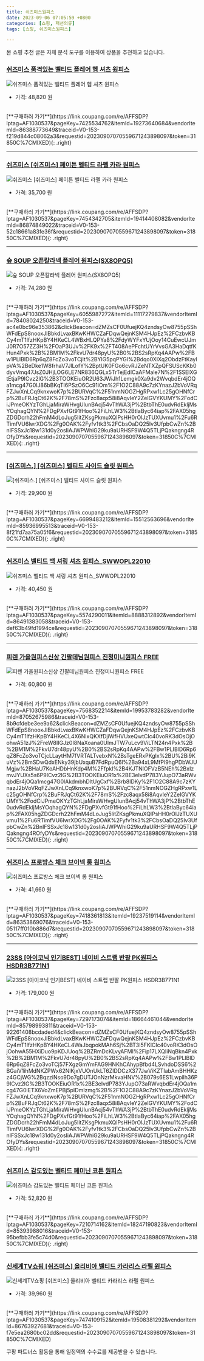 ```yaml
---
title: 쉬즈미스원피스
date: 2023-09-06 07:05:59 +0800
categories: [쇼핑, 패션의류]
tags: [쇼핑, 쉬즈미스원피스]

---
```


본 쇼핑 추천 글은 자체 분석 도구를 이용하여 상품을 추천하고 있습니다.
### [쉬즈미스 품격있는 벨티드 플레어 헴 셔츠 원피스](https://link.coupang.com/re/AFFSDP?lptag=AF1030537&pageKey=7425534762&itemId=19273640684&vendorItemId=86388773649&traceid=V0-153-f219d844c08062a3&requestid=20230907070559671243898097&token=31850C%7CMIXED)
![쉬즈미스 품격있는 벨티드 플레어 헴 셔츠 원피스](https://ads-partners.coupang.com/image1/A12ST-1_aA77p54VA6dyYOCUtkTYj5hylMpaFCBBclvqBan9KUvMWZH8z2auHzRgzkCuXwb3WzlZkkV9hJ3Zis1khgQoUobLx-H8WbijpsROCu8CVSlh381AH_buDhd_XEWiGytF2jJJS3D4IzanVW5f_OifzGn7K-aQt9Bk-Wws92x80esgIHQzqiGjSrK-HoL1EjLNmpsZohv9lfm6AOUB6ddWR9WPWE0zpaebrHAwxZXwJt0y7I6LukVtuXlrRplcwC-WkBqanjL4wK3TWsqTvAHENqutAMSyWTsoBw==)
- 가격: 48,820 원
<br>
[**구매하러 가기**](https://link.coupang.com/re/AFFSDP?lptag=AF1030537&pageKey=7425534762&itemId=19273640684&vendorItemId=86388773649&traceid=V0-153-f219d844c08062a3&requestid=20230907070559671243898097&token=31850C%7CMIXED){: .right}
<br>

---

### [쉬즈미스 [쉬즈미스] 페이튼 벨티드 라펠 카라 원피스](https://link.coupang.com/re/AFFSDP?lptag=AF1030537&pageKey=7454342705&itemId=19414408082&vendorItemId=86874849022&traceid=V0-153-52c18661a83fe36f&requestid=20230907070559671243898097&token=31850C%7CMIXED)
![쉬즈미스 [쉬즈미스] 페이튼 벨티드 라펠 카라 원피스](https://ads-partners.coupang.com/image1/i-B19itLFPlEPgDfixPUWj7kOnAcpp_U7R_96eHZsna32o-QEGFBiK5TEhTGarCakq_lkHy1Iioi_D3GduB52MaJYEesPFBXp-wsHTwM9xhUgCZGkQNf5Mk_-CEeJ8UoFz8RAssvtthXtUX8fTz37eXMmEpwU7R34yfWmfeR7KSGBeb0QdO2F8_Cjq-NwLgwxncqC0D69OOug6yjAXH5U3_Elg36_gUxP7diwHBk9Jc1tlsos9v5FTy40FBzEpP9n1yOXlhbL3O1EgFyIMoHw68Nt_o2lmcvv2zo0PW76iI=)
- 가격: 35,700 원
<br>
[**구매하러 가기**](https://link.coupang.com/re/AFFSDP?lptag=AF1030537&pageKey=7454342705&itemId=19414408082&vendorItemId=86874849022&traceid=V0-153-52c18661a83fe36f&requestid=20230907070559671243898097&token=31850C%7CMIXED){: .right}
<br>

---

### [숲 SOUP 오픈칼라넥 플레어 원피스(SX8OPQ5)](https://link.coupang.com/re/AFFSDP?lptag=AF1030537&pageKey=6055987272&itemId=11117279837&vendorItemId=78408024250&traceid=V0-153-ac4e0bc96e353862&clickBeacon=dZMZsCF0UfuejKQ4zndsyOw8755pSShWFdEpS8nooxJlBbkdLvaxBKwKHWCZaFDqwQejnKSM4HJpEz%2FCzbvKBCy4mT1lfzHKpBY4HKeCL4WBxHLQPYa8%2FdyWYFxYUjOoy14CuEwcUJmJ0R7O57ZZ3H%2FOaP3UJv%2FK9x%2FT408AePFchtUYrVvsGA3HaDqtfKHun4Pxk%2B%2BM1M%2FkvU7dr48pyU%2B0%2BS2sRpKq4AAPw%2FBw1PLIBlD6Rp6qZ8FcZo3voTCjIt%2BYlG5pqPYGl%2Bdqo0XIXq2ObdzFtKaylpVA%2BeDke1W8frhaV7JlLofY%2BptUK0FGo6cvRJZeNTXZpQFSUScKKb0dyvVmq47JsZ0JHjLOG6LE7NR836QGLx5TrTejEdICaAFMale7N%2F1SSElXGtEtjaP9ICvz2lG%2B3TOOKEiuOR2U63JWiJh1Lemgk0Xa9dv2WvqbdEr4jOQa1mcg47G0lJ86bBKqTI6PSzO6Cc91iOm%2F1O2C88A9c7zKYnazJ2bVoVRqFZJwXnLCq9knxwoK7p%2BURVqC%2F51nmNOGZHgRPxw1Lc25gOHNfCrp%2BuFRJqCt62K%2F78mS%2Fzc8aqx58i8AqvIeY2ZeIGVYKUMY%2FodCiJPmeOKYzTGhLjaMiraWHvgUlunBAcj54vThWA3jP%2BtbThE0udvRdEkljMsYOqhagQYN%2FDgPXvfGt91fHoo%2FiLhLW3%2BtIaByc64iap%2FAX05hgZDGDcrh22hFmM4dLoJug5IitZKsgPkmuXQlPsHH0rOlJzTUXUvmu1%2Fu6RTimfVU6lwrXDG%2Fg0OAK%2Fyfv1tk3%2FCbsOaDQ25Iv3UfpbCwZn%2BnIFSSxJc18w131d0y2osIiAJWPWhiG29ku9aURHSF9W4Q5TLjPQakngng4ROfyDYs&requestid=20230907070559671243898097&token=31850C%7CMIXED)
![숲 SOUP 오픈칼라넥 플레어 원피스(SX8OPQ5)](https://ads-partners.coupang.com/image1/ll-7k-6sdq6rF8balnryZt3I0HMSn0v8-pKrKLVHi_Ke39i8wQ8WG4AYxiJ1X4U1CDafQ7-KDQ7HqZd18Q34x1jxz6cJYCKym4Y7w-R06RzzRqd3JGkXdCGNGdbBQvyRwlRwwoCHW_d5RvATxLdYa1YwXfB9dc7giQZSIZxPpDpDgHFUjvWcYuFShZbGv2WxGwebHqL_P3XWM5ssRWMu6_xMisZVqmATxRVLNcg6f7s1fajo7JUCwgzaBuN-CZQY3hvJca21JF2s1fHRhyhKt-PL2mB7tfrThTMUJjxMAVVx2E7DkIQ=)
- 가격: 74,280 원
<br>
[**구매하러 가기**](https://link.coupang.com/re/AFFSDP?lptag=AF1030537&pageKey=6055987272&itemId=11117279837&vendorItemId=78408024250&traceid=V0-153-ac4e0bc96e353862&clickBeacon=dZMZsCF0UfuejKQ4zndsyOw8755pSShWFdEpS8nooxJlBbkdLvaxBKwKHWCZaFDqwQejnKSM4HJpEz%2FCzbvKBCy4mT1lfzHKpBY4HKeCL4WBxHLQPYa8%2FdyWYFxYUjOoy14CuEwcUJmJ0R7O57ZZ3H%2FOaP3UJv%2FK9x%2FT408AePFchtUYrVvsGA3HaDqtfKHun4Pxk%2B%2BM1M%2FkvU7dr48pyU%2B0%2BS2sRpKq4AAPw%2FBw1PLIBlD6Rp6qZ8FcZo3voTCjIt%2BYlG5pqPYGl%2Bdqo0XIXq2ObdzFtKaylpVA%2BeDke1W8frhaV7JlLofY%2BptUK0FGo6cvRJZeNTXZpQFSUScKKb0dyvVmq47JsZ0JHjLOG6LE7NR836QGLx5TrTejEdICaAFMale7N%2F1SSElXGtEtjaP9ICvz2lG%2B3TOOKEiuOR2U63JWiJh1Lemgk0Xa9dv2WvqbdEr4jOQa1mcg47G0lJ86bBKqTI6PSzO6Cc91iOm%2F1O2C88A9c7zKYnazJ2bVoVRqFZJwXnLCq9knxwoK7p%2BURVqC%2F51nmNOGZHgRPxw1Lc25gOHNfCrp%2BuFRJqCt62K%2F78mS%2Fzc8aqx58i8AqvIeY2ZeIGVYKUMY%2FodCiJPmeOKYzTGhLjaMiraWHvgUlunBAcj54vThWA3jP%2BtbThE0udvRdEkljMsYOqhagQYN%2FDgPXvfGt91fHoo%2FiLhLW3%2BtIaByc64iap%2FAX05hgZDGDcrh22hFmM4dLoJug5IitZKsgPkmuXQlPsHH0rOlJzTUXUvmu1%2Fu6RTimfVU6lwrXDG%2Fg0OAK%2Fyfv1tk3%2FCbsOaDQ25Iv3UfpbCwZn%2BnIFSSxJc18w131d0y2osIiAJWPWhiG29ku9aURHSF9W4Q5TLjPQakngng4ROfyDYs&requestid=20230907070559671243898097&token=31850C%7CMIXED){: .right}
<br>

---

### [[쉬즈미스.] [쉬즈미스] 벨티드 사이드 슬릿 원피스](https://link.coupang.com/re/AFFSDP?lptag=AF1030537&pageKey=6699483212&itemId=15512563696&vendorItemId=85936995513&traceid=V0-153-8f21fd7aa75a05f6&requestid=20230907070559671243898097&token=31850C%7CMIXED)
![[쉬즈미스.] [쉬즈미스] 벨티드 사이드 슬릿 원피스](https://ads-partners.coupang.com/image1/5_u9sTd08Vnx0hz35wozZzPLYjSeecC_jxumrzVQqW_0ZYff3-1wlJ476XBDDf54uPaZx4jos_LQny7RlWEjb22JHE0bCkg8-eqYSsf2xe9QMDz62ZqZqvZhTmPDYbC4UrMo8xE_bmOl-bj-oXCRqOHmf_tD0-60HV9b6esgza4QW9UB0rQZKebXk9WpJgpWFENOZe_jAvr66Njg1mcbbCFVgHrSCt9c0K2yypmOuljUBnn0k4N1SlGyGSyQzcY5nnf9w3iVwX6hoH95ICzvuIQ0Z0yL5WfIp2_ZPNuFeA==)
- 가격: 29,900 원
<br>
[**구매하러 가기**](https://link.coupang.com/re/AFFSDP?lptag=AF1030537&pageKey=6699483212&itemId=15512563696&vendorItemId=85936995513&traceid=V0-153-8f21fd7aa75a05f6&requestid=20230907070559671243898097&token=31850C%7CMIXED){: .right}
<br>

---

### [쉬즈미스 벨티드 백 셔링 셔츠 원피스_SWWOPL22010](https://link.coupang.com/re/AFFSDP?lptag=AF1030537&pageKey=5574290011&itemId=8888312892&vendorItemId=86491383058&traceid=V0-153-def63b49fd1994ce&requestid=20230907070559671243898097&token=31850C%7CMIXED)
![쉬즈미스 벨티드 백 셔링 셔츠 원피스_SWWOPL22010](https://ads-partners.coupang.com/image1/bEsJDnSOI1kSyvw9bAPlUXYrf-PqYbWQKZ-bk1tgjYgdD4JmL-UhqjmiUrR3fn0uJvOsvz7rOqEheMcLJa32nGdVWMw6yV1zu7eLLp-_sveQoO_Zp7Bsmm4mwODEjw-HVdFGQ-aeMq3bgJ9CfF45AkY04NmFOh4fjWmKF-BD4A2TWm8Y1lP4VebXWnJo-9ZqRg_iLwp7z1maMvH4hVFTT4zFvjPHxOdZr7aTnnZrzTUdZpifxg2IM0qOIFzCJx1M0VpiRaUeZE8HMB52DgxGy3KTI8UzT1CpD0QNhU7qdPk=)
- 가격: 40,450 원
<br>
[**구매하러 가기**](https://link.coupang.com/re/AFFSDP?lptag=AF1030537&pageKey=5574290011&itemId=8888312892&vendorItemId=86491383058&traceid=V0-153-def63b49fd1994ce&requestid=20230907070559671243898097&token=31850C%7CMIXED){: .right}
<br>

---

### [피렌 가을원피스신상 긴팔데님원피스 진청미니원피스 FREE](https://link.coupang.com/re/AFFSDP?lptag=AF1030537&pageKey=7568352214&itemId=19953783282&vendorItemId=87052675986&traceid=V0-153-8b9cfdebe3ee9a62&clickBeacon=dZMZsCF0UfuejKQ4zndsyOw8755pSShWFdEpS8nooxJlBbkdLvaxBKwKHWCZaFDqwQejnKSM4HJpEz%2FCzbvKBCy4mT1lfzHKpBY4HKeCL4X6NIxQKXfDjiWfHVUxeQwtCIc40voRK3dOsOjOohwA51zJ%2FreW8IIGJz0I8NaXoana0UImJTW7uLcv9ViLTN24n4Pxk%2B%2BM1M%2FkvU7dr48pyU%2B0%2BS2sRpKq4AAPw%2FBw1PLIBlD6Rp6qZ8FcZo3voTCjcLLaytHM7fVRTALTvebxN%2BsTgeERxPKgIx%2BU%2Bi9KuVz%2BmSDwQdxENky39jbUxquB7FdRpuQ6l%2Ba94xL9MfPl9hgPDbWJUMgjw%2BHaU7KoAHDbHnKdp4M%2Ffpkl%2B4KJTNlOFVzB5NEh%2BxIzmvJYUXs5s6P9ICvz2lG%2B3TOOKEiuOR1x%2BE3eIvdP783YJupO73aRWvqbdEr4jOQa1mcg47G0lAkdmbhDltUgCxf%2Brb8IDKy%2F1O2C88A9c7zKYnazJ2bVoVRqFZJwXnLCq9knxwoK7p%2BURVqC%2F51nmNOGZHgRPxw1Lc25gOHNfCrp%2BuFRJqCt62K%2F78mS%2Fzc8aqx58i8AqvIeY2ZeIGVYKUMY%2FodCiJPmeOKYzTGhLjaMiraWHvgUlunBAcj54vThWA3jP%2BtbThE0udvRdEkljMsYOqhagQYN%2FDgPXvfGt91fHoo%2FiLhLW3%2BtIaByc64iap%2FAX05hgZDGDcrh22hFmM4dLoJug5IitZKsgPkmuXQlPsHH0rOlJzTUXUvmu1%2Fu6RTimfVU6lwrXDG%2Fg0OAK%2Fyfv1tk3%2FCbsOaDQ25Iv3UfpbCwZn%2BnIFSSxJc18w131d0y2osIiAJWPWhiG29ku9aURHSF9W4Q5TLjPQakngng4ROfyDYs&requestid=20230907070559671243898097&token=31850C%7CMIXED)
![피렌 가을원피스신상 긴팔데님원피스 진청미니원피스 FREE](https://ads-partners.coupang.com/image1/zhWeeduznut2er04zq3ITG0PcpjCF6jdVLJBuCBAPaRhE_I2_CaMoAHRr4qKFErG0-3y4uleOIfJ2hPj89DxtyeycDKxa_Bo5tAW-rv2NJhl7-Q-sKo5C2MetOCDItWadNixwqedOTfM1lyWFMiuxQRTM00LQmO-SX_BXTJCZYcjMPj8dJoK8WRJEoMdGT9pXVOs2Fk4G5j5rGUwfAcq5MXCaNGDkWLauW_5Hv0EOf7SL-VaxfuCKNxOsHdxv2rZVFHzjbSXGetHEb0X2YAqcj8n35m8rCAm9bgwUuJeUECTYkzu5w==)
- 가격: 60,800 원
<br>
[**구매하러 가기**](https://link.coupang.com/re/AFFSDP?lptag=AF1030537&pageKey=7568352214&itemId=19953783282&vendorItemId=87052675986&traceid=V0-153-8b9cfdebe3ee9a62&clickBeacon=dZMZsCF0UfuejKQ4zndsyOw8755pSShWFdEpS8nooxJlBbkdLvaxBKwKHWCZaFDqwQejnKSM4HJpEz%2FCzbvKBCy4mT1lfzHKpBY4HKeCL4X6NIxQKXfDjiWfHVUxeQwtCIc40voRK3dOsOjOohwA51zJ%2FreW8IIGJz0I8NaXoana0UImJTW7uLcv9ViLTN24n4Pxk%2B%2BM1M%2FkvU7dr48pyU%2B0%2BS2sRpKq4AAPw%2FBw1PLIBlD6Rp6qZ8FcZo3voTCjcLLaytHM7fVRTALTvebxN%2BsTgeERxPKgIx%2BU%2Bi9KuVz%2BmSDwQdxENky39jbUxquB7FdRpuQ6l%2Ba94xL9MfPl9hgPDbWJUMgjw%2BHaU7KoAHDbHnKdp4M%2Ffpkl%2B4KJTNlOFVzB5NEh%2BxIzmvJYUXs5s6P9ICvz2lG%2B3TOOKEiuOR1x%2BE3eIvdP783YJupO73aRWvqbdEr4jOQa1mcg47G0lAkdmbhDltUgCxf%2Brb8IDKy%2F1O2C88A9c7zKYnazJ2bVoVRqFZJwXnLCq9knxwoK7p%2BURVqC%2F51nmNOGZHgRPxw1Lc25gOHNfCrp%2BuFRJqCt62K%2F78mS%2Fzc8aqx58i8AqvIeY2ZeIGVYKUMY%2FodCiJPmeOKYzTGhLjaMiraWHvgUlunBAcj54vThWA3jP%2BtbThE0udvRdEkljMsYOqhagQYN%2FDgPXvfGt91fHoo%2FiLhLW3%2BtIaByc64iap%2FAX05hgZDGDcrh22hFmM4dLoJug5IitZKsgPkmuXQlPsHH0rOlJzTUXUvmu1%2Fu6RTimfVU6lwrXDG%2Fg0OAK%2Fyfv1tk3%2FCbsOaDQ25Iv3UfpbCwZn%2BnIFSSxJc18w131d0y2osIiAJWPWhiG29ku9aURHSF9W4Q5TLjPQakngng4ROfyDYs&requestid=20230907070559671243898097&token=31850C%7CMIXED){: .right}
<br>

---

### [쉬즈미스 프로방스 체크 브이넥 롱 원피스](https://link.coupang.com/re/AFFSDP?lptag=AF1030537&pageKey=7418361813&itemId=19237519114&vendorItemId=86353869076&traceid=V0-153-05117ff010b886d7&requestid=20230907070559671243898097&token=31850C%7CMIXED)
![쉬즈미스 프로방스 체크 브이넥 롱 원피스](https://ads-partners.coupang.com/image1/AqHPsVasZ8qRAB7vAkNkltsf3BK5KO-8tY0SfJ2frR3n_NICpHBuGdGzZr_vyGBwsq2mf2fnzP2fq8vX1f1QJetBWQUIG2jgZa5gfgWvmjU-5HImUxaigIP9h6L2JXGTt1KNUz4fOfU0i1rFE5WQ9WkmJFye3BmuDzcyT4YlNOAKPs-psP6JLSjBCinUDX2CuQ8AomoNwZ4ckeiy6nD33UroX2hBeh-eqbI47WZ8CDYS0QlJktNTjBp4Q0FsE3ddx21UiAOJ4T_HGltEX-kPoyFA886Ovd5dx0eebdcX7w==)
- 가격: 41,660 원
<br>
[**구매하러 가기**](https://link.coupang.com/re/AFFSDP?lptag=AF1030537&pageKey=7418361813&itemId=19237519114&vendorItemId=86353869076&traceid=V0-153-05117ff010b886d7&requestid=20230907070559671243898097&token=31850C%7CMIXED){: .right}
<br>

---

### [23SS [아이코닉 인기BEST] 네이비 스트랩 반팔 PK원피스 HSDR3B771N1](https://link.coupang.com/re/AFFSDP?lptag=AF1030537&pageKey=7297173074&itemId=18664461044&vendorItemId=85798993811&traceid=V0-153-92261408bcdaded4&clickBeacon=dZMZsCF0UfuejKQ4zndsyOw8755pSShWFdEpS8nooxJlBbkdLvaxBKwKHWCZaFDqwQejnKSM4HJpEz%2FCzbvKBCy4mT1lfzHKpBY4HKeCL4WaJbqpokMAh6Sj%2BT3I5FKlCIc40voRK3dOsOjOohwA55HXiDuo9pKDJUoq%2BZRmDcKLvyAFMI%2Fip17LXQIiNqBkn4Pxk%2B%2BM1M%2FkvU7dr48pyU%2B0%2BS2sRpKq4AAPw%2FBw1PLIBlD6Rp6qZ8FcZo3voTCj57FXgzGmYmFAG9HNKhCAhypBfbd4LSvhdoDSS6%2BGaiV1ihMdNKZPWx62NlKjxVUOnUkLT6ZIDDCzX377JwViKZTIabAmBHHKzz4GCjWG%2BqzziNso9Do7gDUTJOnNzrMkvaHNV%2B079s6ES1Lwpilh36P9ICvz2lG%2B3TOOKEiuOR1x%2BE3eIvdP783YJupO73aRWvqbdEr4jOQa1mcg47G0lETX6VoZmEPBj5pIDmIzmg%2B%2F1O2C88A9c7zKYnazJ2bVoVRqFZJwXnLCq9knxwoK7p%2BURVqC%2F51nmNOGZHgRPxw1Lc25gOHNfCrp%2BuFRJqCt62K%2F78mS%2Fzc8aqx58i8AqvIeY2ZeIGVYKUMY%2FodCiJPmeOKYzTGhLjaMiraWHvgUlunBAcj54vThWA3jP%2BtbThE0udvRdEkljMsYOqhagQYN%2FDgPXvfGt91fHoo%2FiLhLW3%2BtIaByc64iap%2FAX05hgZDGDcrh22hFmM4dLoJug5IitZKsgPkmuXQlPsHH0rOlJzTUXUvmu1%2Fu6RTimfVU6lwrXDG%2Fg0OAK%2Fyfv1tk3%2FCbsOaDQ25Iv3UfpbCwZn%2BnIFSSxJc18w131d0y2osIiAJWPWhiG29ku9aURHSF9W4Q5TLjPQakngng4ROfyDYs&requestid=20230907070559671243898097&token=31850C%7CMIXED)
![23SS [아이코닉 인기BEST] 네이비 스트랩 반팔 PK원피스 HSDR3B771N1](https://ads-partners.coupang.com/image1/TKdTvjqRG6v1HM_uTA7bo8Go5A2O3J9spj9I3yTHC6Gi5rFuLUtBLu1Yu2aFKQwTCF5YpLkqseuqGdxJkdktmdD_eVoF6VNkTbpCPqVJIg-FPsrtsDDlvMGGmW6AZTby1_TPJ_vVIskee9d-GAamD_5iZQvmThAwfxGed2rLraWk3FnSQ9M5wLS1MJ1btuPYkm7Xmgs-BQnJNaj0K9MRWUR4XM_T0X1eZw1aj_kG2J3lkBb2chjFR4pMRznc7d-BV33Sdy-yBOD7vv78xYIfct1ukQ8Z26EBV2LYmrqWgE0HDCoe)
- 가격: 179,000 원
<br>
[**구매하러 가기**](https://link.coupang.com/re/AFFSDP?lptag=AF1030537&pageKey=7297173074&itemId=18664461044&vendorItemId=85798993811&traceid=V0-153-92261408bcdaded4&clickBeacon=dZMZsCF0UfuejKQ4zndsyOw8755pSShWFdEpS8nooxJlBbkdLvaxBKwKHWCZaFDqwQejnKSM4HJpEz%2FCzbvKBCy4mT1lfzHKpBY4HKeCL4WaJbqpokMAh6Sj%2BT3I5FKlCIc40voRK3dOsOjOohwA55HXiDuo9pKDJUoq%2BZRmDcKLvyAFMI%2Fip17LXQIiNqBkn4Pxk%2B%2BM1M%2FkvU7dr48pyU%2B0%2BS2sRpKq4AAPw%2FBw1PLIBlD6Rp6qZ8FcZo3voTCj57FXgzGmYmFAG9HNKhCAhypBfbd4LSvhdoDSS6%2BGaiV1ihMdNKZPWx62NlKjxVUOnUkLT6ZIDDCzX377JwViKZTIabAmBHHKzz4GCjWG%2BqzziNso9Do7gDUTJOnNzrMkvaHNV%2B079s6ES1Lwpilh36P9ICvz2lG%2B3TOOKEiuOR1x%2BE3eIvdP783YJupO73aRWvqbdEr4jOQa1mcg47G0lETX6VoZmEPBj5pIDmIzmg%2B%2F1O2C88A9c7zKYnazJ2bVoVRqFZJwXnLCq9knxwoK7p%2BURVqC%2F51nmNOGZHgRPxw1Lc25gOHNfCrp%2BuFRJqCt62K%2F78mS%2Fzc8aqx58i8AqvIeY2ZeIGVYKUMY%2FodCiJPmeOKYzTGhLjaMiraWHvgUlunBAcj54vThWA3jP%2BtbThE0udvRdEkljMsYOqhagQYN%2FDgPXvfGt91fHoo%2FiLhLW3%2BtIaByc64iap%2FAX05hgZDGDcrh22hFmM4dLoJug5IitZKsgPkmuXQlPsHH0rOlJzTUXUvmu1%2Fu6RTimfVU6lwrXDG%2Fg0OAK%2Fyfv1tk3%2FCbsOaDQ25Iv3UfpbCwZn%2BnIFSSxJc18w131d0y2osIiAJWPWhiG29ku9aURHSF9W4Q5TLjPQakngng4ROfyDYs&requestid=20230907070559671243898097&token=31850C%7CMIXED){: .right}
<br>

---

### [쉬즈미스 감도있는 벨티드 페미닌 코튼 원피스](https://link.coupang.com/re/AFFSDP?lptag=AF1030537&pageKey=7210714162&itemId=18247190823&vendorItemId=85393988016&traceid=V0-153-95befbb3fe5c74d0&requestid=20230907070559671243898097&token=31850C%7CMIXED)
![쉬즈미스 감도있는 벨티드 페미닌 코튼 원피스](https://ads-partners.coupang.com/image1/l8K2NHRmCQ6JOBEUl_uER9gVViJks6ZttqD-xZc-1Hv4n5Y19FWYXCdQzY3s_kaDNkHocZvg94j-akHnq96gQrRwvTyupRCjBtrgbJyKTS74kA5V-e26Q49v2t_GMtKEM9r247xjLxh-I4ikJPv0yJrd59F9GATvcX3XcGwf26AwAL48knKJnecYp2V8J3COWXVhPsIEat6lR2F2s5mrnh53-hCX-AEVW0__5dS2pw6s-K0Ra8xxvpSO9MOa1SmeG5v07xISal3gbxIuVcbvQeXE07Oweh4CV3cr9cidw98=)
- 가격: 52,820 원
<br>
[**구매하러 가기**](https://link.coupang.com/re/AFFSDP?lptag=AF1030537&pageKey=7210714162&itemId=18247190823&vendorItemId=85393988016&traceid=V0-153-95befbb3fe5c74d0&requestid=20230907070559671243898097&token=31850C%7CMIXED){: .right}
<br>

---

### [신세계TV쇼핑 [쉬즈미스] 올리비아 벨티드 카라리스 라펠 원피스](https://link.coupang.com/re/AFFSDP?lptag=AF1030537&pageKey=7474109152&itemId=19508381292&vendorItemId=86763927681&traceid=V0-153-f7e5ea2680bc02dd&requestid=20230907070559671243898097&token=31850C%7CMIXED)
![신세계TV쇼핑 [쉬즈미스] 올리비아 벨티드 카라리스 라펠 원피스](https://ads-partners.coupang.com/image1/nDoGO2xHHiAo3DgenNwTwTVRB_C_Zp697_WPzUskeS67ZGhY-oOnFM792CK9-S3xSjyrsKzfbUWDHfF6fvPkmMDPxvCPFCVdmC4wwZEVAw1nv0XSBDJV6Pl-3eZItCmp7HQf0ai7j3V3-qbLRX9mJvTqwN8xlo0GZns-Q-ml3rst3yFK2ClJWWfEra6CipG87Phmg0UJLg4ykuAVPsV3_p_FEFw30-T_RZE4J56_Zymu_m031U29P5QRVkekDuWDqxjYwLbmPDvE9ptilZTV3a6XdUehLHt9E7oLvuOw7nk=)
- 가격: 39,960 원
<br>
[**구매하러 가기**](https://link.coupang.com/re/AFFSDP?lptag=AF1030537&pageKey=7474109152&itemId=19508381292&vendorItemId=86763927681&traceid=V0-153-f7e5ea2680bc02dd&requestid=20230907070559671243898097&token=31850C%7CMIXED)


쿠팡 파트너스 활동을 통해 일정액의 수수료를 제공받을 수 있습니다.
